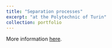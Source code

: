 ```yaml
---
title: "Separation processes"
excerpt: "at the Polytechnic of Turin"
collection: portfolio
---
```


More information [here](https://didattica.polito.it/pls/portal30/gap.pkg_guide.viewGap?p_cod_ins=03EBZMB&p_a_acc=2021&p_header=S&p_lang=IT&multi=N "Polito").

